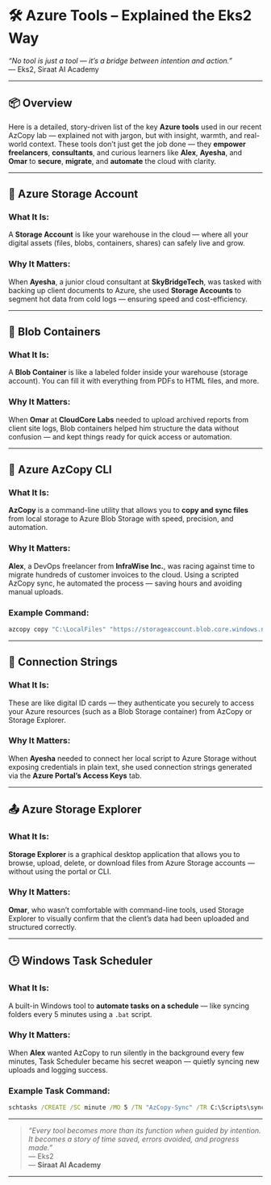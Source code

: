 
# 🛠️ Azure Tools – Explained the Eks2 Way

_“No tool is just a tool — it’s a bridge between intention and action.”_  
— Eks2, Siraat AI Academy

---

## 📦 Overview

Here is a detailed, story-driven list of the key **Azure tools** used in our recent AzCopy lab — explained not with jargon, but with insight, warmth, and real-world context. These tools don’t just get the job done — they **empower freelancers**, **consultants**, and curious learners like **Alex**, **Ayesha**, and **Omar** to **secure**, **migrate**, and **automate** the cloud with clarity.

---

## 🧰 Azure Storage Account

### What It Is:
A **Storage Account** is like your warehouse in the cloud — where all your digital assets (files, blobs, containers, shares) can safely live and grow.

### Why It Matters:
When **Ayesha**, a junior cloud consultant at **SkyBridgeTech**, was tasked with backing up client documents to Azure, she used **Storage Accounts** to segment hot data from cold logs — ensuring speed and cost-efficiency.

---

## 📂 Blob Containers

### What It Is:
A **Blob Container** is like a labeled folder inside your warehouse (storage account). You can fill it with everything from PDFs to HTML files, and more.

### Why It Matters:
When **Omar** at **CloudCore Labs** needed to upload archived reports from client site logs, Blob containers helped him structure the data without confusion — and kept things ready for quick access or automation.

---

## 🧱 Azure AzCopy CLI

### What It Is:
**AzCopy** is a command-line utility that allows you to **copy and sync files** from local storage to Azure Blob Storage with speed, precision, and automation.

### Why It Matters:
**Alex**, a DevOps freelancer from **InfraWise Inc.**, was racing against time to migrate hundreds of customer invoices to the cloud. Using a scripted AzCopy sync, he automated the process — saving hours and avoiding manual uploads.

### Example Command:
```bash
azcopy copy "C:\LocalFiles" "https://storageaccount.blob.core.windows.net/container" --recursive=true
```

---

## 🔐 Connection Strings

### What It Is:
These are like digital ID cards — they authenticate you securely to access your Azure resources (such as a Blob Storage container) from AzCopy or Storage Explorer.

### Why It Matters:
When **Ayesha** needed to connect her local script to Azure Storage without exposing credentials in plain text, she used connection strings generated via the **Azure Portal’s Access Keys** tab.

---

## 📤 Azure Storage Explorer

### What It Is:
**Storage Explorer** is a graphical desktop application that allows you to browse, upload, delete, or download files from Azure Storage accounts — without using the portal or CLI.

### Why It Matters:
**Omar**, who wasn’t comfortable with command-line tools, used Storage Explorer to visually confirm that the client’s data had been uploaded and structured correctly.

---

## 🕒 Windows Task Scheduler

### What It Is:
A built-in Windows tool to **automate tasks on a schedule** — like syncing folders every 5 minutes using a `.bat` script.

### Why It Matters:
When **Alex** wanted AzCopy to run silently in the background every few minutes, Task Scheduler became his secret weapon — quietly syncing new uploads and logging success.

### Example Task Command:
```cmd
schtasks /CREATE /SC minute /MO 5 /TN "AzCopy-Sync" /TR C:\Scripts\sync-job.bat
```

---

> _“Every tool becomes more than its function when guided by intention. It becomes a story of time saved, errors avoided, and progress made.”_  
> — Eks2  
> — **Siraat AI Academy**

---
